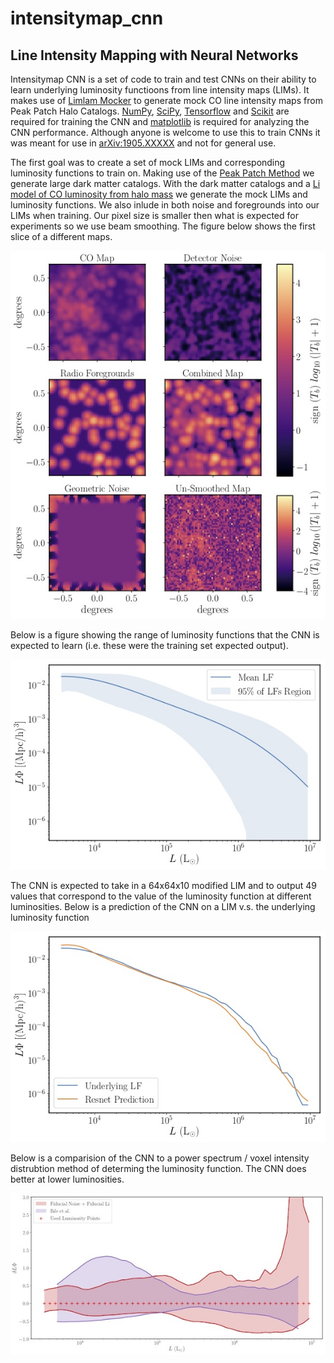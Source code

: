 # intensitymap_cnn
## Line Intensity Mapping with Neural Networks

Intensitymap CNN is a set of code to train and test CNNs on their ability to learn underlying luminosity functioons from line intensity maps (LIMs).  It makes use of [Limlam Mocker](https://github.com/georgestein/limlam_mocker) to generate mock CO line intensity maps from Peak Patch Halo Catalogs.  [NumPy](https://www.numpy.org/), [SciPy](https://www.scipy.org/), [Tensorflow](https://www.tensorflow.org/) and [Scikit](https://scikit-image.org/) are required for training the CNN and [matplotlib](https://matplotlib.org/) is required for analyzing the CNN performance.  Although anyone is welcome to use this to train CNNs it was meant for use in [arXiv:1905.XXXXX](www.arxig.org) and not for general use.

The first goal was to create a set of mock LIMs and corresponding luminosity functions to train on.  Making use of the [Peak Patch Method](https://arxiv.org/abs/1810.07727) we generate large dark matter catalogs.  With the dark matter catalogs and a [Li model of CO luminosity from halo mass](https://arxiv.org/abs/1503.08833) we generate the mock LIMs and luminosity functions.  We also inlude in both noise and foregrounds into our LIMs when training.  Our pixel size is smaller then what is expected for experiments so we use beam smoothing.  The figure below shows the first slice of a different maps.

![Line Intensity Map Mock Slices](figures/IM_slices.jpg)

Below is a figure showing the range of luminosity functions that the CNN is expected to learn (i.e. these were the training set expected output).

![Luminosity Function Space of Possible Outpus](figures/training_lum_funcs.jpg)

The CNN is expected to take in a 64x64x10 modified LIM and to output 49 values that correspond to the value of the luminosity function at different luminosities.  Below is a prediction of the CNN on a LIM v.s. the underlying luminosity function

![Network Prediction](figures/guess_range_good.jpg)

Below is a comparision of the CNN to a power spectrum / voxel intensity distrubtion method of determing the luminosity function.  The CNN does better at lower luminosities.

![Network Prediction](figures/ihle_comparison.jpg)

